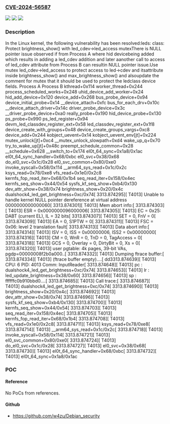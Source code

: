### [CVE-2024-56587](https://cve.mitre.org/cgi-bin/cvename.cgi?name=CVE-2024-56587)
![](https://img.shields.io/static/v1?label=Product&message=Linux&color=blue)
![](https://img.shields.io/static/v1?label=Version&message=1da177e4c3f41524e886b7f1b8a0c1fc7321cac2%3C%2084b42d5b5fcd767c9b7f30b0b32065ed949fe804%20&color=brighgreen)
![](https://img.shields.io/static/v1?label=Vulnerability&message=n%2Fa&color=brighgreen)

### Description

In the Linux kernel, the following vulnerability has been resolved:leds: class: Protect brightness_show() with led_cdev->led_access mutexThere is NULL pointer issue observed if from Process A where hid devicebeing added which results in adding a led_cdev addition and later aanother call to access of led_cdev attribute from Process B can resultin NULL pointer issue.Use mutex led_cdev->led_access to protect access to led->cdev and itsattribute inside brightness_show() and max_brightness_show() and alsoupdate the comment for mutex that it should be used to protect the ledclass device fields.	Process A 				Process B kthread+0x114 worker_thread+0x244 process_scheduled_works+0x248 uhid_device_add_worker+0x24 hid_add_device+0x120 device_add+0x268 bus_probe_device+0x94 device_initial_probe+0x14 __device_attach+0xfc bus_for_each_drv+0x10c __device_attach_driver+0x14c driver_probe_device+0x3c __driver_probe_device+0xa0 really_probe+0x190 hid_device_probe+0x130 ps_probe+0x990 ps_led_register+0x94 devm_led_classdev_register_ext+0x58 led_classdev_register_ext+0x1f8 device_create_with_groups+0x48 device_create_groups_vargs+0xc8 device_add+0x244 kobject_uevent+0x14 kobject_uevent_env[jt]+0x224 mutex_unlock[jt]+0xc4 __mutex_unlock_slowpath+0xd4 wake_up_q+0x70 try_to_wake_up[jt]+0x48c preempt_schedule_common+0x28 __schedule+0x628 __switch_to+0x174						el0t_64_sync+0x1a8/0x1ac						el0t_64_sync_handler+0x68/0xbc						el0_svc+0x38/0x68						do_el0_svc+0x1c/0x28						el0_svc_common+0x80/0xe0						invoke_syscall+0x58/0x114						__arm64_sys_read+0x1c/0x2c						ksys_read+0x78/0xe8						vfs_read+0x1e0/0x2c8						kernfs_fop_read_iter+0x68/0x1b4						seq_read_iter+0x158/0x4ec						kernfs_seq_show+0x44/0x54						sysfs_kf_seq_show+0xb4/0x130						dev_attr_show+0x38/0x74						brightness_show+0x20/0x4c						dualshock4_led_get_brightness+0xc/0x74[ 3313.874295][ T4013] Unable to handle kernel NULL pointer dereference at virtual address 0000000000000060[ 3313.874301][ T4013] Mem abort info:[ 3313.874303][ T4013]   ESR = 0x0000000096000006[ 3313.874305][ T4013]   EC = 0x25: DABT (current EL), IL = 32 bits[ 3313.874307][ T4013]   SET = 0, FnV = 0[ 3313.874309][ T4013]   EA = 0, S1PTW = 0[ 3313.874311][ T4013]   FSC = 0x06: level 2 translation fault[ 3313.874313][ T4013] Data abort info:[ 3313.874314][ T4013]   ISV = 0, ISS = 0x00000006, ISS2 = 0x00000000[ 3313.874316][ T4013]   CM = 0, WnR = 0, TnD = 0, TagAccess = 0[ 3313.874318][ T4013]   GCS = 0, Overlay = 0, DirtyBit = 0, Xs = 0[ 3313.874320][ T4013] user pgtable: 4k pages, 39-bit VAs, pgdp=00000008f2b0a000..[ 3313.874332][ T4013] Dumping ftrace buffer:[ 3313.874334][ T4013]    (ftrace buffer empty)....[ dd3313.874639][ T4013] CPU: 6 PID: 4013 Comm: InputReader[ 3313.874648][ T4013] pc : dualshock4_led_get_brightness+0xc/0x74[ 3313.874653][ T4013] lr : led_update_brightness+0x38/0x60[ 3313.874656][ T4013] sp : ffffffc0b910bbd0....[ 3313.874685][ T4013] Call trace:[ 3313.874687][ T4013]  dualshock4_led_get_brightness+0xc/0x74[ 3313.874690][ T4013]  brightness_show+0x20/0x4c[ 3313.874692][ T4013]  dev_attr_show+0x38/0x74[ 3313.874696][ T4013]  sysfs_kf_seq_show+0xb4/0x130[ 3313.874700][ T4013]  kernfs_seq_show+0x44/0x54[ 3313.874703][ T4013]  seq_read_iter+0x158/0x4ec[ 3313.874705][ T4013]  kernfs_fop_read_iter+0x68/0x1b4[ 3313.874708][ T4013]  vfs_read+0x1e0/0x2c8[ 3313.874711][ T4013]  ksys_read+0x78/0xe8[ 3313.874714][ T4013]  __arm64_sys_read+0x1c/0x2c[ 3313.874718][ T4013]  invoke_syscall+0x58/0x114[ 3313.874721][ T4013]  el0_svc_common+0x80/0xe0[ 3313.874724][ T4013]  do_el0_svc+0x1c/0x28[ 3313.874727][ T4013]  el0_svc+0x38/0x68[ 3313.874730][ T4013]  el0t_64_sync_handler+0x68/0xbc[ 3313.874732][ T4013]  el0t_64_sync+0x1a8/0x1ac

### POC

#### Reference
No PoCs from references.

#### Github
- https://github.com/w4zu/Debian_security

